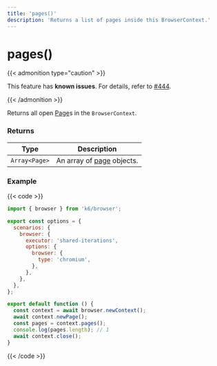 ```yaml
---
title: 'pages()'
description: 'Returns a list of pages inside this BrowserContext.'
---
```


# pages()

{{< admonition type="caution" >}}

This feature has **known issues**. For details, refer to
[#444](https://github.com/grafana/xk6-browser/issues/444).

{{< /admonition >}}

Returns all open [Page](https://grafana.com/docs/k6/<K6_VERSION>/javascript-api/k6-browser/page/)s in the `BrowserContext`.

### Returns

| Type          | Description                                                                                                        |
| ------------- | ------------------------------------------------------------------------------------------------------------------ |
| `Array<Page>` | An array of [page](https://grafana.com/docs/k6/<K6_VERSION>/javascript-api/k6-browser/page/) objects. |

### Example

{{< code >}}

```javascript
import { browser } from 'k6/browser';

export const options = {
  scenarios: {
    browser: {
      executor: 'shared-iterations',
      options: {
        browser: {
          type: 'chromium',
        },
      },
    },
  },
};

export default function () {
  const context = await browser.newContext();
  await context.newPage();
  const pages = context.pages();
  console.log(pages.length); // 1
  await context.close();
}
```

{{< /code >}}
